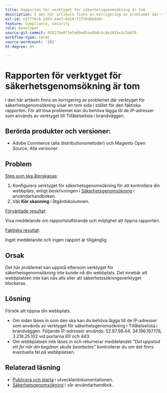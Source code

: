 ```yaml
---
title: Rapporten för verktyget för säkerhetsgenomsökning är tom
description: I den här artikeln finns en korrigering av problemet där verktyget för säkerhetsgenomsökning visar en tom sida i stället för den faktiska rapporten. För att lösa problemet kan du behöva lägga till de IP-adresser som används av verktyget till Tillåtelselista i brandväggen.
exl-id: e5f7f8c6-2dd3-44e3-8d19-f1f38d06dd6c
feature: Compliance, Security
role: Developer
source-git-commit: 958179e0f3efe08e65ea8b0c4c4e1015e3c5bb76
workflow-type: tm+mt
source-wordcount: '281'
ht-degree: 0%

---
```


# Rapporten för verktyget för säkerhetsgenomsökning är tom

I den här artikeln finns en korrigering av problemet där verktyget för säkerhetsgenomsökning visar en tom sida i stället för den faktiska rapporten. För att lösa problemet kan du behöva lägga till de IP-adresser som används av verktyget till Tillåtelselista i brandväggen.

## Berörda produkter och versioner:

* Adobe Commerce (alla distributionsmetoder) och Magento Open Source, Alla versioner

## Problem

<u>Steg som ska återskapas</u>:

1. Konfigurera verktyget för säkerhetsgenomsökning för att kontrollera din webbplats, enligt beskrivningen i [Säkerhetsgenomsökning](https://docs.magento.com/m2/ee/user_guide/magento/security-scan.html) i användarhandboken.
1. Välj **Kör skanning** i åtgärdskolumnen.

<u>Förväntade resultat</u>:

Visa meddelande om rapportslutförande och möjlighet att öppna rapporten.

<u>Faktiska resultat</u>:

Inget meddelande och ingen rapport är tillgänglig.

## Orsak

Det här problemet kan uppstå eftersom verktyget för säkerhetsgenomsökning inte kunde nå din webbplats. Det innebär att webbplatsen inte kan nås alls eller att säkerhetssökningsverktyget blockeras.

## Lösning

Försök att öppna din webbplats.

* Om sidan läses in som den ska kan du behöva lägga till de IP-adresser som används av verktyget för säkerhetsgenomsökning i Tillåtelselista i brandväggen. Följande IP-adresser används: 52.87.98.44, 34.196.167.176, 3.218.25.102 vid portarna 80 och 443.
* Om webbplatsen inte läses in och returnerar meddelandet *&quot;Det uppstod ett fel när din begäran skulle bearbetas&quot;* kontrollerar du om det finns eventuella fel på webbplatsen.

## Relaterad läsning

* [Publicera och starta](https://devdocs.magento.com/guides/v2.3/cloud/live/live.html?_ga=2.73579601.273749082.1559572284-888339099.1547722854#security-scan) i utvecklardokumentationen.
* [Säkerhetsgenomsökning](https://docs.magento.com/m2/ee/user_guide/magento/security-scan.html) i vår användarhandbok.
